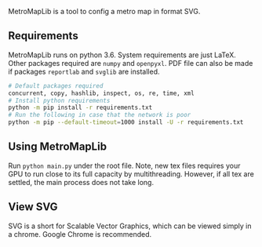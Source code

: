 MetroMapLib is a tool to config a metro map in format SVG.


## Requirements

MetroMapLib runs on python 3.6. System requirements are just LaTeX. Other packages required are `numpy` and `openpyxl`. PDF file can also be made if packages `reportlab` and `svglib` are installed.

```sh
# Default packages required
concurrent, copy, hashlib, inspect, os, re, time, xml
# Install python requirements
python -m pip install -r requirements.txt
# Run the following in case that the network is poor
python -m pip --default-timeout=1000 install -U -r requirements.txt
```


## Using MetroMapLib

Run `python main.py` under the root file.
Note, new tex files requires your GPU to run close to its full capacity by multithreading. However, if all tex are settled, the main process does not take long.


## View SVG

SVG is a short for Scalable Vector Graphics, which can be viewed simply in a chrome. Google Chrome is recommended.